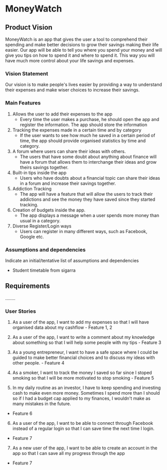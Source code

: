 # MoneyWatch


## Product Vision

MoneyWatch is an app that gives the user a tool to comprehend their spending and make better decisions to grow their savings making their life easier. Our app will be able to tell you where you spend your money and will give you tips on how to spend it and where to spend it. This way you will have much more control about your life savings and expenses.

### Vision Statement

Our vision is to make people's lives easier by providing a way to understand their expenses and make wiser choices to increase their savings.



### Main Features
   1. Allows the user to add their expenses to the app
      - Every time the user makes a purchase, he should open the app and register the information. The app should store the information
   2. Tracking the expenses made in a certain time and by category
      - If the user wants to see how much he saved in a certain period of time, the app should provide organised statistics by time and category.
   3. A forum where users can share their ideas with others.
      - The users that have some doubt about anything about finance will have a forum that allows them to interchange their ideas and grow theirs savings together.
   4. Built-in tips inside the app
      - Users who have doubts about a financial topic can share their ideas in a forum and increase their savings together.
   5. Addiction Tracking
      - The app will have a feature that will allow the users to track their addictions and see the money they have saved since they started tracking.
   6. Creation of budgets inside the app.
      - The app displays a message when a user spends more money than usual in a category.
   7. Diverse Register/Login ways
      - Users can register in many different ways, such as Facebook, Google etc. 

### Assumptions and dependencies
Indicate an  initial/tentative list of assumptions and dependencies 

- Student timetable from sigarra

## Requirements
........

### User Stories

1. As a user of the app, I want to add my expenses so that I will have organised data about my cashflow - Feature 1, 2

2. As a user of the app, I want to write a comment about my knowledge about something so that I will help some people with my tips - Feature 3

3. As a young entrepreneur, I want to have a safe space where I could be guided to make better financial choices and to discuss my ideas with other people. - Feature 4

4. As a smoker, I want to track the money I saved so far since I stoped smoking so that I will be more motivated to stop smoking - Feature 5

5. In my daily routine as an investor, I have to keep spending and investing cash to make even more money. Sometimes I spend more than I should so if I had a budget cap applied to my finances, I wouldn't make as many mistakes in the future. 
  - Feature 6

6. As a user of the app, I want to be able to connect through Facebook instead of a regular login so that I can save time the next time I login. 
  - Feature 7

7. As a new user of the app, I want to be able to create an account in the app so that I can save all my progress through the app 
  - Feature 7
